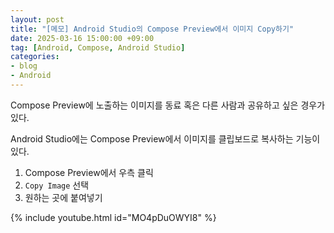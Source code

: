 ```yaml
---
layout: post
title: "[메모] Android Studio의 Compose Preview에서 이미지 Copy하기"
date: 2025-03-16 15:00:00 +09:00
tag: [Android, Compose, Android Studio]
categories:
- blog
- Android
---
```


Compose Preview에 노출하는 이미지를 동료 혹은 다른 사람과 공유하고 싶은 경우가 있다.

<!--more-->

Android Studio에는 Compose Preview에서 이미지를 클립보드로 복사하는 기능이 있다.

1. Compose Preview에서 우측 클릭
2. `Copy Image` 선택
3. 원하는 곳에 붙여넣기

{% include youtube.html id="MO4pDuOWYI8" %}
